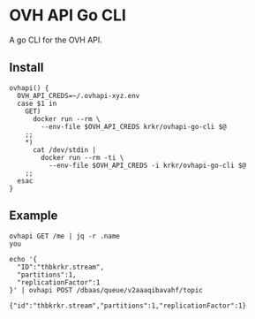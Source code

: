 # OVH API Go CLI

A go CLI for the OVH API.

## Install

```
ovhapi() {
  OVH_API_CREDS=~/.ovhapi-xyz.env
  case $1 in
    GET)
      docker run --rm \
        --env-file $OVH_API_CREDS krkr/ovhapi-go-cli $@
    ;;
    *)
      cat /dev/stdin |
        docker run --rm -ti \
          --env-file $OVH_API_CREDS -i krkr/ovhapi-go-cli $@
    ;;
  esac
}

```

## Example

```
ovhapi GET /me | jq -r .name
you
```

```
echo '{
  "ID":"thbkrkr.stream",
  "partitions":1,
  "replicationFactor":1
}' | ovhapi POST /dbaas/queue/v2aaaqibavahf/topic

{"id":"thbkrkr.stream","partitions":1,"replicationFactor":1}
```
